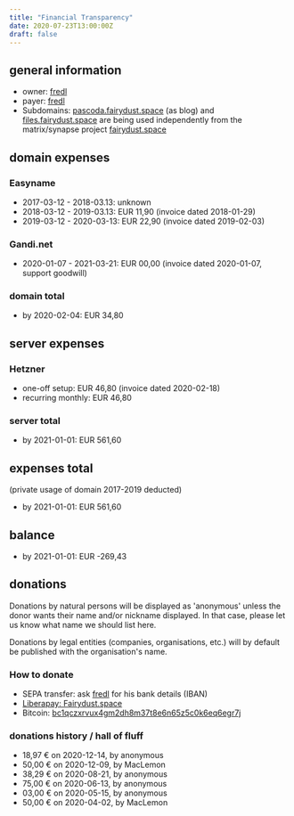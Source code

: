 ```yaml
---
title: "Financial Transparency"
date: 2020-07-23T13:00:00Z
draft: false
---
```


## general information

- owner: [fredl](https://matrix.to/#/@fredl:fairydust.space)
- payer: [fredl](https://matrix.to/#/@fredl:fairydust.space)
- Subdomains: [pascoda.fairydust.space](https://pascoda.fairydust.space/) (as blog) and [files.fairydust.space](https://files.fairydust.space/) are being used independently from the matrix/synapse project [fairydust.space](https://fairydust.space)

## domain expenses

### Easyname

- 2017-03-12 - 2018-03.13: unknown
- 2018-03-12 - 2019-03.13: EUR 11,90 (invoice dated 2018-01-29)
- 2019-03-12 - 2020-03-13: EUR 22,90 (invoice dated 2019-02-03)

### Gandi.net

- 2020-01-07 - 2021-03-21: EUR 00,00 (invoice dated 2020-01-07, support goodwill)

### domain total

- by 2020-02-04: EUR 34,80

## server expenses

### Hetzner

- one-off setup: EUR 46,80 (invoice dated 2020-02-18)
- recurring monthly: EUR 46,80

### server total

- by 2021-01-01: EUR 561,60

## expenses total

(private usage of domain 2017-2019 deducted)

- by 2021-01-01: EUR 561,60

## balance

- by 2021-01-01: EUR -269,43

## donations

Donations by natural persons will be displayed as 'anonymous' unless the donor wants their name and/or nickname displayed. In that case, please let us know what name we should list here.

Donations by legal entities (companies, organisations, etc.) will by default be published with the organisation's name.

### How to donate

- SEPA transfer: ask [fredl](https://matrix.to/#/@fredl:fairydust.space) for his bank details (IBAN)
- [Liberapay: Fairydust.space](https://liberapay.com/fairydust.space/)
- Bitcoin: [bc1qczxrvux4gm2dh8m37t8e6n65z5c0k6eq6egr7j](bitcoind:bc1qczxrvux4gm2dh8m37t8e6n65z5c0k6eq6egr7j)

### donations history / hall of fluff

- 18,97 € on 2020-12-14, by anonymous
- 50,00 € on 2020-12-09, by MacLemon
- 38,29 € on 2020-08-21, by anonymous
- 75,00 € on 2020-06-13, by anonymous
- 03,00 € on 2020-05-15, by anonymous
- 50,00 € on 2020-04-02, by MacLemon
